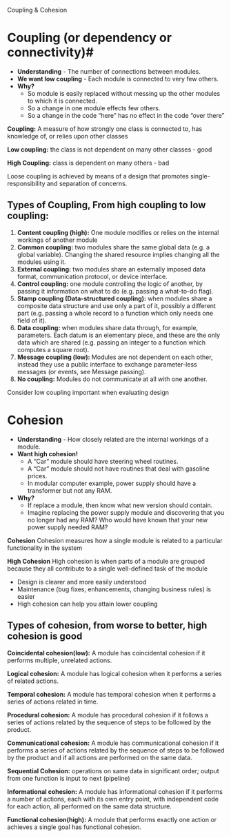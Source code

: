 Coupling  & Cohesion

# Coupling (or dependency or connectivity)#
+	**Understanding** - The number of connections between modules.
+	**We want low coupling** - Each module is connected to very few others.
+	**Why?** 
	+	So module is easily replaced without messing up the other modules to which it is connected.
	+	So a change in one module effects few others.
	+	So a change in the code “here” has no effect in the code “over there”

**Coupling:**  A measure of how strongly one class is connected to, has knowledge of, or relies upon other classes

**Low coupling:** the class is not dependent on many other classes - good

**High Coupling:** class is dependent on many others - bad

Loose coupling is achieved by means of a design that promotes single-responsibility and separation of concerns.

## Types of Coupling, From high coupling to low coupling: ##

1. **Content coupling (high):** One module modifies or relies on the internal workings of another module
2. **Common coupling:** two modules share the same global data (e.g. a global variable). Changing the shared resource implies changing all the modules using it.
3. **External coupling:** two modules share an externally imposed data format, communication protocol, or device interface.
4. **Control coupling:** one module controlling the logic of another, by passing it information on what to do (e.g. passing a what-to-do flag).
5. **Stamp coupling (Data-structured coupling):** when modules share a composite data structure and use only a part of it, possibly a different part (e.g. passing a whole record to a function which only needs one field of it).
6. **Data coupling:** when modules share data through, for example, parameters. Each datum is an elementary piece, and these are the only data which are shared (e.g. passing an integer to a function which computes a square root).
7. **Message coupling (low):** Modules are not dependent on each other, instead they use a public interface to exchange parameter-less messages (or events, see Message passing).
8. **No coupling:** Modules do not communicate at all with one another.

Consider low coupling important when evaluating design

# Cohesion #

+	**Understanding** - How closely related are the internal workings of a module.
+	**Want high cohesion!**
	+	A “Car” module should have steering wheel routines.
	+	A “Car” module should not have routines that deal with gasoline prices.
	+	In modular computer example, power supply should have a transformer but not any RAM.
+	**Why?**
	+	If replace a module, then know what new version should contain.
	+	Imagine replacing the power supply module and discovering that you no longer had any RAM? Who would have known that your new power supply needed RAM?
	
**Cohesion**
Cohesion measures how a single module is related to a particular functionality in the system

**High Cohesion**
High cohesion is when parts of a module are grouped because they all contribute to a single well-defined task of the module

- Design is clearer and more easily understood
- Maintenance (bug fixes, enhancements, changing business rules) is easier
- High cohesion can help you attain lower coupling
 
## Types of cohesion, from worse to better, high cohesion is good ##
**Coincidental cohesion(low):** A module has coincidental cohesion if it performs multiple, unrelated actions.

**Logical cohesion:** A module has logical cohesion when it performs a series of related actions.

**Temporal cohesion:** A module has temporal cohesion when it performs a series of actions related in time.

**Procedural cohesion:** A module has procedural cohesion if it follows a series of actions related by the sequence of steps to be followed by the product.

**Communicational cohesion:** A module has communicational cohesion if it performs a series of actions related by the sequence of steps to be followed by the product and if all actions are performed on the same data.

**Sequential Cohesion:** operations on same data in significant order; output from one function is input to next (pipeline)

**Informational cohesion:** A module has informational cohesion if it performs a number of actions, each with its own entry point, with independent code for each action, all performed on the same data structure.

**Functional cohesion(high):** A module that performs exactly one action or achieves a single goal has functional cohesion. 